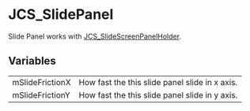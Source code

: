 # JCS_SlidePanel

Slide Panel works with [JCS_SlideScreenPanelHolder](?page=GUI_sl_JCS_SlideScreenPanelHolder).


## Variables

<table>
  <tr>
    <td>mSlideFrictionX</td>
    <td>How fast the this slide panel slide in x axis.</td>
  </tr>
  <tr>
    <td>mSlideFrictionY</td>
    <td>How fast the this slide panel slide in y axis.</td>
  </tr>
</table>
